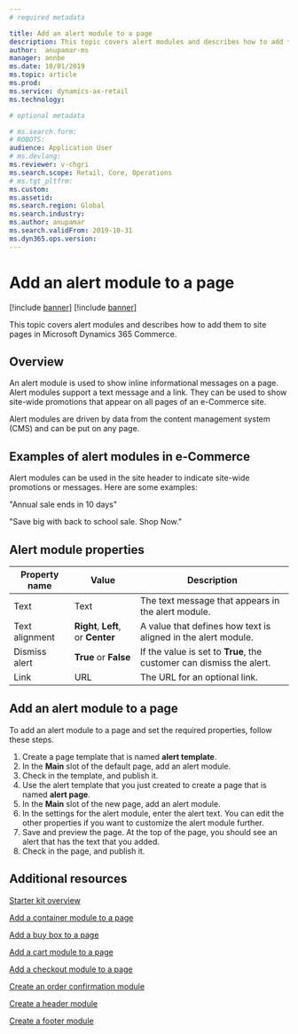 ```yaml
---
# required metadata

title: Add an alert module to a page 
description: This topic covers alert modules and describes how to add them to site pages in Microsoft Dynamics 365 Commerce.
author:  anupamar-ms
manager: annbe
ms.date: 10/01/2019
ms.topic: article
ms.prod: 
ms.service: dynamics-ax-retail
ms.technology: 

# optional metadata

# ms.search.form: 
# ROBOTS: 
audience: Application User
# ms.devlang: 
ms.reviewer: v-chgri
ms.search.scope: Retail, Core, Operations
# ms.tgt_pltfrm: 
ms.custom: 
ms.assetid: 
ms.search.region: Global
ms.search.industry: 
ms.author: anupamar
ms.search.validFrom: 2019-10-31
ms.dyn365.ops.version: 
---
```


# Add an alert module to a page

[!include [banner](includes/preview-banner.md)]
[!include [banner](includes/banner.md)]

This topic covers alert modules and describes how to add them to site pages in Microsoft Dynamics 365 Commerce.

## Overview

An alert module is used to show inline informational messages on a page. Alert modules support a text message and a link. They can be used to show site-wide promotions that appear on all pages of an e-Commerce site. 

Alert modules are driven by data from the content management system (CMS) and can be put on any page.

## Examples of alert modules in e-Commerce

Alert modules can be used in the site header to indicate site-wide promotions or messages. Here are some examples:

"Annual sale ends in 10 days"

"Save big with back to school sale. Shop Now."

## Alert module properties

| Property name  | Value                              | Description |
|----------------|------------------------------------|-------------|
| Text           | Text                               | The text message that appears in the alert module. |
| Text alignment | **Right**, **Left**, or **Center** | A value that defines how text is aligned in the alert module. |
| Dismiss alert  | **True** or **False**              | If the value is set to **True**, the customer can dismiss the alert. |
| Link           | URL                                | The URL for an optional link. |

## Add an alert module to a page 

To add an alert module to a page and set the required properties, follow these steps.

1. Create a page template that is named **alert template**.
1. In the **Main** slot of the default page, add an alert module.
1. Check in the template, and publish it. 
1. Use the alert template that you just created to create a page that is named **alert page**. 
1. In the **Main** slot of the new page, add an alert module.
1. In the settings for the alert module, enter the alert text. You can edit the other properties if you want to customize the alert module further.
1. Save and preview the page. At the top of the page, you should see an alert that has the text that you added.
1. Check in the page, and publish it. 

## Additional resources

[Starter kit overview](starter-kit-overview.md)

[Add a container module to a page](add-container-module.md)

[Add a buy box to a page](add-buy-box.md)

[Add a cart module to a page](add-cart-module.md)

[Add a checkout module to a page](add-checkout-module.md)

[Create an order confirmation module](order-confirmation-module.md)

[Create a header module](author-header-module.md)

[Create a footer module](author-footer-module.md)
